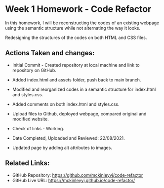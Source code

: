 # Week 1 Homework - Code Refactor

In this homework, I will be reconstructing the codes of an existing webpage using the semantic structure while not alternating the way it looks.

Redesigning the structures of the codes on both HTML and CSS files.

## Actions Taken and changes:

- Initial Commit - Created repository at local machine and link to repository on GitHub.
- Added index.html and assets folder, push back to main branch.
- Modified and reorganized codes in a semantic structure for index.html and styles.css.
- Added comments on both index.html and styles.css.
- Upload files to Github, deployed webpage, compared original and modified website.
- Check of links - Working.
- Date Completed, Uploaded and Reviewed: 22/08/2021.

- Updated page by adding alt attributes to images.

## Related Links:

- GitHub Repository: https://github.com/mckinleyvj/code-refactor
- GitHub Live URL: https://mckinleyvj.github.io/code-refactor/
